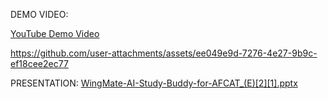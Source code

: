 DEMO VIDEO:

[YouTube Demo Video](https://youtu.be/6JpRPbbtfYs)


https://github.com/user-attachments/assets/ee049e9d-7276-4e27-9b9c-ef18cee2ec77


PRESENTATION:
[WingMate-AI-Study-Buddy-for-AFCAT_(E)[2][1].pptx](https://github.com/user-attachments/files/22176656/WingMate-AI-Study-Buddy-for-AFCAT_.E.2.1.pptx)
